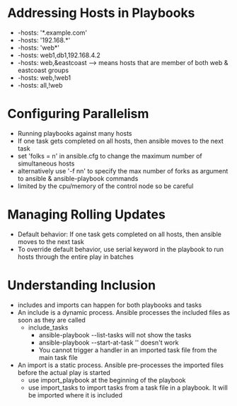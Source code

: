 # Addressing Hosts in Playbooks
- \-hosts: '\*.example.com'
- \-hosts: '192.168.\*'
- \-hosts: 'web\*'
- \-hosts: web1,db1,192.168.4.2
- \-hosts: web,&eastcoast --> means hosts that are member of both web & eastcoast groups
- \-hosts: web,!web1 
- \-hosts: all,!web 

# Configuring Parallelism
- Running playbooks against many hosts
- If one task gets completed on all hosts, then ansible moves to the next task
- set 'folks = n' in ansible.cfg to change the maximum number of simultaneous hosts
- alternatively use '-f nn' to specify the max number of forks as argument to ansible & ansible-playbook commands
- limited by the cpu/memory of the control node so be careful

# Managing Rolling Updates
- Default behavior: If one task gets completed on all hosts, then ansible moves to the next task
- To override default behavior, use serial keyword in the playbook to run hosts through the entire play in batches

# Understanding Inclusion
- includes and imports can happen for both playbooks and tasks 
- An include is a dynamic process. Ansible processes the included files as soon as they are called
  - include_tasks
    - ansible-playbook --list-tasks <playbook> will not show the tasks
    - ansible-playbook --start-at-task '<task>' <playbook> doesn't work
    - You cannot trigger a handler in an imported task file from the main task file
- An import is a static process. Ansible pre-processes the imported files before the actual play is started
  - use import_playbook at the beginning of the playbook
  - use import_tasks to import tasks from a task file in a playbook. It will be imported where it is included

